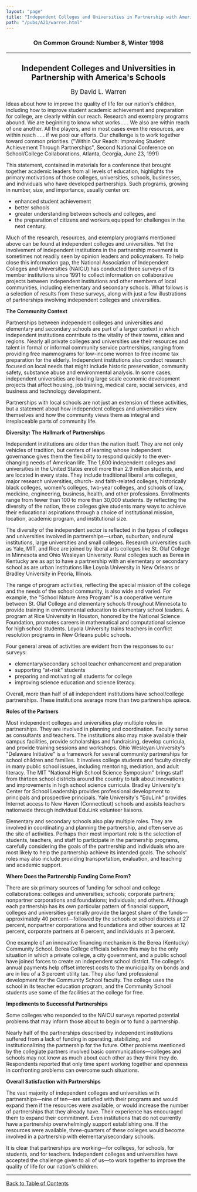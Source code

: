 ```yaml
---
layout: "page"
title: "Independent Colleges and Universities in Partnership with America's Schools"
path: "/pubs/A21/warren.html"
---
```

<main>
<h3 align="CENTER">On Common Ground: Number 8, Winter 1998</h3>
<hr/>
<h2 align="CENTER">Independent Colleges and Universities in Partnership with America's Schools</h2>
<p align="CENTER"><big>By David L. Warren</big></p>
<p>Ideas about how to improve the quality of life for our nation's children, including how to improve student academic achievement and preparation for college, are clearly within our reach.  Research and exemplary programs abound.  We are beginning to know what works . . .  We also are within reach of one another.  All the players, and in most cases even the resources, are within reach . . . if we pool our efforts.  Our challenge is to work together toward common priorities.  ("Within Our Reach: Improving Student Achievement Through Partnerships", Second National Conference on School/College Collaborations, Atlanta, Georgia, June 23, 1991)</p>
<p>This statement, contained in materials for a conference that brought together academic leaders from all levels of education, highlights the primary motivations of those colleges, universities, schools, businesses, and individuals who have developed partnerships.  Such programs, growing in number, size, and importance, usually center on:</p>
<ul>
<li>enhanced student achievement</li>
<li>better schools</li>
<li>greater understanding between schools and colleges, and</li>
<li>the preparation of citizens and workers equipped for challenges in the next century.</li>
</ul>
<p>Much of the research, resources, and exemplary programs mentioned above can be found at independent colleges and universities.  Yet the involvement of independent institutions in the partnership movement is sometimes not readily seen by opinion leaders and policymakers.  To help close this information gap, the National Association of Independent Colleges and Universities (NAICU) has conducted three surveys of its member institutions since 1991 to collect information on collaborative projects between independent institutions and other members of local communities, including elementary and secondary schools.  What follows is a selection of results from these surveys, along with just a few illustrations of partnerships involving independent colleges and universities.</p>
<p><b>The Community Context</b></p>
<p>Partnerships between independent colleges and universities and elementary and secondary schools are part of a larger context in which independent institutions contribute to the vitality of their towns, cities and regions.  Nearly all private colleges and universities use their resources and talent in formal or informal community service partnerships, ranging from providing free mammograms for low-income women to free income tax preparation for the elderly.  Independent institutions also conduct research focused on local needs that might include historic preservation, community safety, substance abuse and environmental analysis.  In some cases, independent universities are leading large scale economic development projects that affect housing, job training, medical care, social services, and business and technology development.</p>
<p>Partnerships with local schools are not just an extension of these activities, but a statement about how independent colleges and universities view themselves and how the community views them as integral and irreplaceable parts of community life.</p>
<p><b>Diversity:  The Hallmark of Partnerships</b></p>
<p>Independent institutions are older than the nation itself.  They are not only vehicles of tradition, but centers of learning whose independent governance gives them the flexibility to respond quickly to the ever-changing needs of American life.  The 1,600 independent colleges and universities in the United States enroll more than 2.9 million students, and are located in every state.  They include traditional liberal arts colleges, major research universities, church- and faith-related colleges, historically black colleges, women's colleges, two-year colleges, and schools of law, medicine, engineering, business, health, and other professions.  Enrollments range from fewer than 100 to more than 30,000 students.  By reflecting the diversity of the nation, these colleges give students many ways to achieve their educational aspirations through a choice of institutional mission, location, academic program, and institutional size.</p>
<p>The diversity of the independent sector is reflected in the types of colleges and universities involved in partnerships—urban, suburban, and rural institutions,  large universities and small colleges.  Research universities such as Yale, MIT, and Rice are joined by liberal arts colleges like St. Olaf College in Minnesota and Ohio Wesleyan University.  Rural colleges such as Berea in Kentucky are as apt to have a partnership with an elementary or secondary school as are urban institutions like Loyola University in New Orleans or Bradley University in Peoria, Illinois.</p>
<p>The range of program activities, reflecting the special mission of the college and the needs of the school community, is also wide and varied.  For example, the "School Nature Area Program" is a cooperative venture between St. Olaf College and elementary schools throughout Minnesota to provide training in environmental education to elementary school leaders.  A program at Rice University in Houston, honored by the National Science Foundation, promotes careers in mathematical and computational science for high school students.  Loyola University trains teachers in conflict resolution programs in New Orleans public schools.</p>
<p>Four general areas of activities are evident from the responses to our surveys:</p>
<ul>
<li>elementary/secondary school teacher enhancement and preparation</li>
<li>supporting "at-risk" students</li>
<li>preparing and motivating all students for college</li>
<li>improving science education and science literacy.</li>
</ul>
<p>Overall, more than half of all independent institutions have school/college partnerships.  These institutions average more than two partnerships apiece.</p>
<p><b>Roles of the Partners</b></p>
<p>Most independent colleges and universities play multiple roles in partnerships.  They are involved in planning and coordination.  Faculty serve as consultants and teachers.  The institutions also may make available their campus facilities, provide scholarships and fundraising, develop curricula, and provide training sessions and workshops.  Ohio Wesleyan University's "Delaware Initiative" is a framework for several community partnerships for school children and families.  It involves college students and faculty directly in many public school issues, including mentoring, mediation, and adult literacy.  The MIT "National High School Science Symposium" brings staff from thirteen school districts around the country to talk about innovations and improvements in high school science curricula.  Bradley University's Center for School Leadership provides professional development to principals and prospective principals.  Yale University's "EduLink" provides Internet access to New Haven (Connecticut) schools and assists teachers nationwide through individual EduLink volunteer liaisons.</p>
<p>Elementary and secondary schools also play multiple roles.  They are involved in coordinating and planning the partnership, and often serve as the site of activities.  Perhaps their most important role is the selection of students, teachers, and staff to participate in the partnership programs, carefully considering the goals of the partnership and individuals who are most likely to help the partnership achieve its intended goals.  The schools' roles may also include providing transportation, evaluation, and teaching and academic support.</p>
<p><b>Where Does the Partnership Funding Come From?</b></p>
<p>There are six primary sources of funding for school and college collaborations:  colleges and universities; schools; corporate partners; nonpartner corporations and foundations; individuals; and others.  Although each partnership has its own particular pattern of financial support, colleges and universities generally provide the largest share of the funds—approximately 40 percent—followed by the schools or school districts at 27 percent, nonpartner corporations and foundations and other sources at 12 percent, corporate partners at 6 percent, and individuals at 3 percent.</p>
<p>One example of an innovative financing mechanism is the Berea (Kentucky) Community School.  Berea College officials believe this may be the only situation in which a private college, a city government, and a public school have joined forces to create an independent school district.  The college's annual payments help offset interest costs to the municipality on bonds and are in lieu of a 3 percent utility tax.  They also fund professional development for the Community School faculty.  The college uses the school in its teacher education program, and the Community School students use some of the facilities at the college for free.</p>
<p><b>Impediments to Successful Partnerships</b></p>
<p>Some colleges who responded to the NAICU surveys reported potential problems that may inform those about to begin or to fund a partnership.</p>
<p>Nearly half of the partnerships described by independent institutions suffered from a lack of funding in operating, stabilizing, and institutionalizing the partnership for the future.  Other problems mentioned by the collegiate partners involved basic communications—colleges and schools may not know as much about each other as they think they do.  Respondents reported that only time spent working together and openness in confronting problems can overcome such situations.</p>
<p><b>Overall Satisfaction with Partnerships</b></p>
<p>The vast majority of independent colleges and universities with partnerships—nine of ten—are satisfied with their programs and would expand them if the resources were available, or would increase the number of partnerships that they already have.  Their experience has encouraged them to expand their commitment.  Even institutions that do not currently have a partnership overwhelmingly support establishing one.  If the resources were available, three-quarters of these colleges would become involved in a partnership with elementary/secondary schools.</p>
<p>It is clear that partnerships are working—for colleges, for schools, for students, and for teachers.  Independent colleges and universities have accepted the challenge given to all of us—to work together to improve the quality of life for our nation's children.  </p>
<hr/>
<p><a href="/pubs/A21/">Back to Table of Contents</a></p>
</main>
